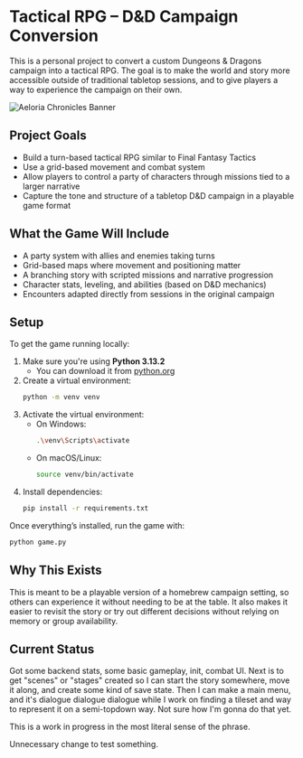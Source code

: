 # Tactical RPG – D&D Campaign Conversion

This is a personal project to convert a custom Dungeons & Dragons campaign into a tactical RPG. The goal is to make the world and story more accessible outside of traditional tabletop sessions, and to give players a way to experience the campaign on their own.

![Aeloria Chronicles Banner](https://i.imgur.com/cPiu7S1.png)

## Project Goals

- Build a turn-based tactical RPG similar to Final Fantasy Tactics
- Use a grid-based movement and combat system
- Allow players to control a party of characters through missions tied to a larger narrative
- Capture the tone and structure of a tabletop D&D campaign in a playable game format

## What the Game Will Include

- A party system with allies and enemies taking turns
- Grid-based maps where movement and positioning matter
- A branching story with scripted missions and narrative progression
- Character stats, leveling, and abilities (based on D&D mechanics)
- Encounters adapted directly from sessions in the original campaign

## Setup

To get the game running locally:

1. Make sure you're using **Python 3.13.2**
   - You can download it from [python.org](https://www.python.org/downloads/release/python-3132/)
2. Create a virtual environment:
   ```bash
   python -m venv venv
   ```
3. Activate the virtual environment:
   - On Windows:
     ```bash
     .\venv\Scripts\activate
     ```
   - On macOS/Linux:
     ```bash
     source venv/bin/activate
     ```
4. Install dependencies:
   ```bash
   pip install -r requirements.txt
   ```

Once everything’s installed, run the game with:

```bash
python game.py
```

## Why This Exists

This is meant to be a playable version of a homebrew campaign setting, so others can experience it without needing to be at the table. It also makes it easier to revisit the story or try out different decisions without relying on memory or group availability.

## Current Status

Got some backend stats, some basic gameplay, init, combat UI.  Next is to get "scenes" or "stages" created so I can start the story somewhere, move it along, and create some kind of save state.  Then I can make a main menu, and it's dialogue dialogue dialogue while I work on finding a tileset and way to represent it on a semi-topdown way.  Not sure how I'm gonna do that yet.

This is a work in progress in the most literal sense of the phrase.

Unnecessary change to test something.
